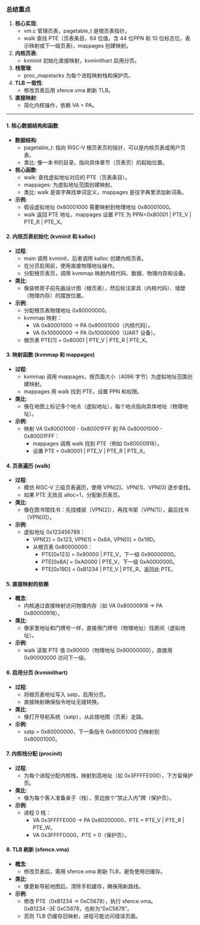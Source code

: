 
### 总结重点

1. **核心实现**:
    - vm.c 管理页表，pagetable_t 是根页表指针。
    - walk 查找 PTE（页表条目，64 位值，含 44 位PPN 和 10 位标志位，表示映射或下一级页表)，mappages 创建映射。
2. **内核页表**:
    - kvminit 初始化直接映射，kvminithart 启用分页。
3. **栈管理**:
    - proc_mapstacks 为每个进程映射栈和保护页。
4. **TLB 一致性**:
    - 修改页表后用 sfence.vma 刷新 TLB。
5. **直接映射**:
    - 简化内核操作，依赖 VA = PA。

---

#### 1. **核心数据结构和函数**

- **数据结构**:
    - pagetable_t: 指向 RISC-V 根页表页的指针，可以是内核页表或用户页表。
    - 类比: 像一本书的目录，指向具体章节（页表页）的起始位置。
- **核心函数**:
    - walk: 查找虚拟地址对应的 PTE（页表条目）。
    - mappages: 为虚拟地址范围创建映射。
    - 类比: walk 是查字典找单词定义，mappages 是往字典里添加新词条。
- **示例**:
    - 假设虚拟地址 0x80001000 需要映射到物理地址 0x80001000。
    - walk 返回 PTE 地址，mappages 设置 PTE 为 PPN=0x80001 | PTE_V | PTE_R | PTE_X。  

#### 2. **内核页表初始化 (kvminit 和 kalloc)**

- **过程**:
    - main 调用 kvminit，后者调用 kalloc 创建内核页表。
    - 在分页启用前，使用直接物理地址操作。
    - 分配根页表页，调用 kvmmap 映射内核代码、数据、物理内存和设备。
- **类比**:
    - 像装修房子前先画设计图（根页表），然后标注家具（内核代码）、墙壁（物理内存）的摆放位置。
- **示例**:
    - 分配根页表物理地址 0x80000000。
    - kvmmap 映射：
        - VA 0x80001000 -> PA 0x80001000（内核代码）。
        - VA 0x10000000 -> PA 0x10000000（UART 设备）。
    - 根页表 PTE[1] = 0x80001 | PTE_V | PTE_R | PTE_X。  

#### 3. **映射函数 (kvmmap 和 mappages)**

- **过程**:
    - kvmmap 调用 mappages，按页面大小（4096 字节）为虚拟地址范围创建映射。
    - mappages 用 walk 找到 PTE，设置 PPN 和权限。
- **类比**:
    - 像在地图上标记多个地点（虚拟地址），每个地点指向具体地址（物理地址）。
- **示例**:
    - 映射 VA 0x80001000 - 0x80001FFF 到 PA 0x80001000 - 0x80001FFF：
        - mappages 调用 walk 找到 PTE（例如 0x80000918）。
        - 设置 PTE = 0x80001 | PTE_V | PTE_R | PTE_X。  
    
#### 4. **页表遍历 (walk)**

- **过程**:
    - 模仿 RISC-V 三级页表遍历，使用 VPN[2]、VPN[1]、VPN[0] 逐步查找。
    - 如果 PTE 无效且 alloc=1，分配新页表页。
- **类比**:
    - 像在图书馆找书：先找楼层（VPN[2]），再找书架（VPN[1]），最后找书（VPN[0]）。
- **示例**:
    - 虚拟地址 0x123456789：
        - VPN[2] = 0x123, VPN[1] = 0x8A, VPN[0] = 0x19D。  
        - 从根页表 0x80000000：
            - PTE[0x123] = 0x90000 | PTE_V，下一级 0x90000000。  
            - PTE[0x8A] = 0xA0000 | PTE_V，下一级 0xA0000000。  
            - PTE[0x19D] = 0xB1234 | PTE_V | PTE_R，返回此 PTE。 

#### 5. **直接映射的依赖**

- **概念**:
    - 内核通过直接映射访问物理内存（如 VA 0x80000918 -> PA 0x80000918）。
- **类比**:
    - 像家里地址和门牌号一样，直接用门牌号（物理地址）找房间（虚拟地址）。
- **示例**:
    - walk 读取 PTE 值 0x90000（物理地址 0x90000000），直接用 0x90000000 访问下一级。

#### 6. **启用分页 (kvminithart)**

- **过程**:
    - 将根页表地址写入 satp，启用分页。
    - 直接映射确保指令地址无缝转换。
- **类比**:
    - 像打开导航系统（satp），从此按地图（页表）走路。
- **示例**:
    - satp = 0x80000000，下一条指令 0x80001000 仍映射到 0x80001000。

#### 7. **内核栈分配 (procinit)**

- **过程**:
    - 为每个进程分配内核栈，映射到高地址（如 0x3FFFFE000），下方留保护页。
- **类比**:
    - 像为每个客人准备桌子（栈），旁边放个“禁止入内”牌（保护页）。
- **示例**:
    - 进程 0 栈：
        - VA 0x3FFFFE000 -> PA 0x80200000，PTE = PTE_V | PTE_R | PTE_W。  
        - VA 0x3FFFFD000，PTE = 0（保护页）。  
#### 8. **TLB 刷新 (sfence.vma)**  

- **概念**:
    - 修改页表后，需用 sfence.vma 刷新 TLB，避免使用旧缓存。
- **类比**:
    - 像更新导航地图后，清除手机缓存，确保用新路线。
- **示例**:
    - 修改 PTE（0xB1234 -> 0xC5678），执行 sfence.vma。  
        0xB1234 -3E 0xC5678，也称为“0xC5678”。
    - 否则 TLB 仍缓存旧映射，进程可能访问错误页面。


